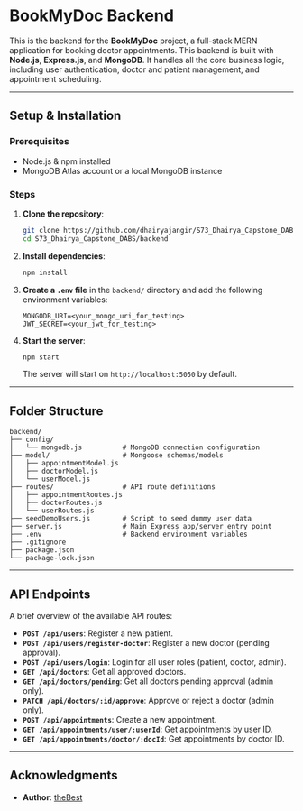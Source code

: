 # BookMyDoc Backend

This is the backend for the **BookMyDoc** project, a full-stack MERN application for booking doctor appointments. This backend is built with **Node.js**, **Express.js**, and **MongoDB**. It handles all the core business logic, including user authentication, doctor and patient management, and appointment scheduling.

-----

## Setup & Installation

### Prerequisites

  * Node.js & npm installed
  * MongoDB Atlas account or a local MongoDB instance

### Steps

1.  **Clone the repository**:
    ```bash
    git clone https://github.com/dhairyajangir/S73_Dhairya_Capstone_DABS.git
    cd S73_Dhairya_Capstone_DABS/backend
    ```
2.  **Install dependencies**: 
    ```bash
    npm install
    ```
4.  **Create a `.env` file** in the `backend/` directory and add the following environment variables:
    ```env
    MONGODB_URI=<your_mongo_uri_for_testing>
    JWT_SECRET=<your_jwt_for_testing>
    ```
5.  **Start the server**:
    ```bash
    npm start
    ```
    The server will start on `http://localhost:5050` by default.

-----

## Folder Structure

```
backend/
├── config/
│   └── mongodb.js          # MongoDB connection configuration
├── model/                  # Mongoose schemas/models
│   ├── appointmentModel.js
│   ├── doctorModel.js
│   └── userModel.js
├── routes/                 # API route definitions
│   ├── appointmentRoutes.js
│   ├── doctorRoutes.js
│   └── userRoutes.js
├── seedDemoUsers.js        # Script to seed dummy user data
├── server.js               # Main Express app/server entry point
├── .env                    # Backend environment variables
├── .gitignore
├── package.json
└── package-lock.json
```

-----

## API Endpoints

A brief overview of the available API routes:

  * **`POST /api/users`**: Register a new patient.
  * **`POST /api/users/register-doctor`**: Register a new doctor (pending approval).
  * **`POST /api/users/login`**: Login for all user roles (patient, doctor, admin).
  * **`GET /api/doctors`**: Get all approved doctors.
  * **`GET /api/doctors/pending`**: Get all doctors pending approval (admin only).
  * **`PATCH /api/doctors/:id/approve`**: Approve or reject a doctor (admin only).
  * **`POST /api/appointments`**: Create a new appointment.
  * **`GET /api/appointments/user/:userId`**: Get appointments by user ID.
  * **`GET /api/appointments/doctor/:docId`**: Get appointments by doctor ID.

-----

## Acknowledgments

  * **Author**: [theBest](https://github.com/dhairyajangir)
